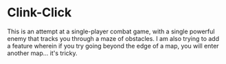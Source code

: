 # Clink-Click
This is an attempt at a single-player combat game, with a single powerful enemy that tracks you through a maze of obstacles. I am also trying to add a feature wherein if you try going beyond the edge of a map, you will enter another map... it's tricky.
